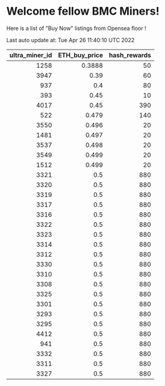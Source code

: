 # Welcome fellow BMC Miners!
Here is a list of "Buy Now" listings from Opensea floor !


Last auto update at: Tue Apr 26 11:40:10 UTC 2022


|   ultra_miner_id |   ETH_buy_price |   hash_rewards |
|-----------------:|----------------:|---------------:|
|             1258 |          0.3888 |             50 |
|             3947 |          0.39   |             60 |
|              937 |          0.4    |             80 |
|              393 |          0.45   |             10 |
|             4017 |          0.45   |            390 |
|              522 |          0.479  |            140 |
|             3550 |          0.496  |             20 |
|             1481 |          0.497  |             20 |
|             3537 |          0.498  |             20 |
|             3549 |          0.499  |             20 |
|             1512 |          0.499  |             20 |
|             3321 |          0.5    |            880 |
|             3320 |          0.5    |            880 |
|             3319 |          0.5    |            880 |
|             3317 |          0.5    |            880 |
|             3316 |          0.5    |            880 |
|             3322 |          0.5    |            880 |
|             3323 |          0.5    |            880 |
|             3314 |          0.5    |            880 |
|             3312 |          0.5    |            880 |
|             3330 |          0.5    |            880 |
|             3310 |          0.5    |            880 |
|             3308 |          0.5    |            880 |
|             3325 |          0.5    |            880 |
|             3301 |          0.5    |            880 |
|             3293 |          0.5    |            880 |
|             3295 |          0.5    |            880 |
|             4412 |          0.5    |            880 |
|              941 |          0.5    |            880 |
|             3332 |          0.5    |            880 |
|             3311 |          0.5    |            880 |
|             3327 |          0.5    |            880 |